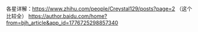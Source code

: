 各星详解：https://www.zhihu.com/people/Creystal129/posts?page=2 （这个比较全）
https://author.baidu.com/home?from=bjh_article&app_id=1776725298857340